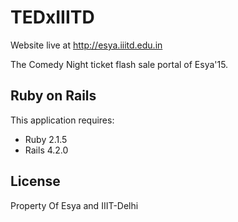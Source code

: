 TEDxIIITD
================

Website live at http://esya.iiitd.edu.in

The Comedy Night ticket flash sale portal of Esya'15.

Ruby on Rails
-------------

This application requires:

- Ruby 2.1.5
- Rails 4.2.0


License
-------
Property Of Esya and IIIT-Delhi 